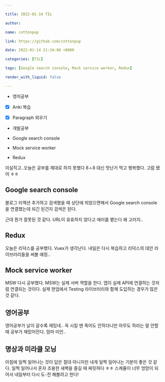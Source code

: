 ```yaml
---

title: 2022-01-14 TIL

author:

name: cottonpup

link: https://github.com/cottonpup

date: 2022-01-14 21:34:00 +0800

categories: [TIL]

tags: [Google search console, Mock service worker, Redux]

render_with_liquid: false

---
```


  

- 영어공부

- [x] Anki 복습

- [x] Paragraph 외우기

  

- 개발공부

- Google search console

- Mock service worker

- Redux

  

이실직고..오늘은 공부를 제대로 하지 못했다 8ㅅ8 대신 맛난거 먹고 행복했다. 고럼 됐어 ㅎㅎ

  

## Google search console

  

블로그 리액션 추가하고 검색했을 때 상단에 띄었으면해서 Google search console 을 연결했는데 되긴 된건지 검색은 된다.

  

근데 뭔가 잘못된 것 같다. URL이 유효하지 않다고 에러를 뱉는다 왜 고러지..

  

## Redux

  

오늘은 리덕스를 공부했다. Vuex가 생각난다. 내일은 다시 복습하고 리덕스의 대안 라이브러리들을 써볼 예정..

  

## Mock service worker

  

MSW 다시 공부했다. MSW는 실제 서버 역할을 한다. 앱이 실제 API에 연결하는 것처럼 연결되는 것이다. 실제 현업에서 Testing 라이브러리와 함께 도입하는 경우가 많은 것 같다.

  

## 영어공부

  

영어공부가 날이 갈수록 재밌네.. 꼭 시킬 땐 죽어도 안하더니만 아무도 하라는 말 안할 때 공부가 재밌어진다. 엄마 미안..

  

## 명상과 미라클 모닝

  

아침에 일찍 일어나는 것이 답은 절대 아니지만 내게 일찍 일어나는 기분이 좋은 것 같다. 일찍 일어나서 혼자 조용한 새벽을 즐길 때 짜릿하다 ㅎㅎ 스케쥴이 너무 엉망이 되어서 내일부터 다시 도-전 해볼려고 한다!